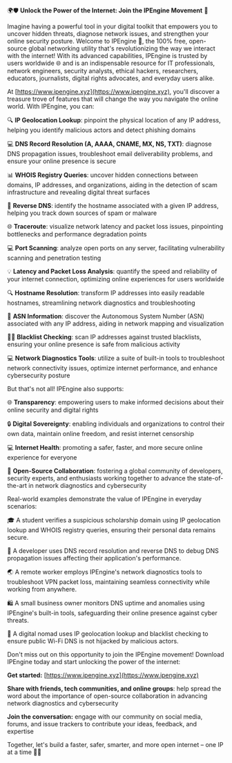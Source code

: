 🌍🛡️ **Unlock the Power of the Internet: Join the IPEngine Movement** 🚀

Imagine having a powerful tool in your digital toolkit that empowers you to uncover hidden threats, diagnose network issues, and strengthen your online security posture. Welcome to IPEngine 📡, the 100% free, open-source global networking utility that's revolutionizing the way we interact with the internet! With its advanced capabilities, IPEngine is trusted by users worldwide 🌐 and is an indispensable resource for IT professionals, network engineers, security analysts, ethical hackers, researchers, educators, journalists, digital rights advocates, and everyday users alike.

At [https://www.ipengine.xyz](https://www.ipengine.xyz), you'll discover a treasure trove of features that will change the way you navigate the online world. With IPEngine, you can:

🔍 **IP Geolocation Lookup**: pinpoint the physical location of any IP address, helping you identify malicious actors and detect phishing domains

💻 **DNS Record Resolution (A, AAAA, CNAME, MX, NS, TXT)**: diagnose DNS propagation issues, troubleshoot email deliverability problems, and ensure your online presence is secure

📊 **WHOIS Registry Queries**: uncover hidden connections between domains, IP addresses, and organizations, aiding in the detection of scam infrastructure and revealing digital threat surfaces

🚀 **Reverse DNS**: identify the hostname associated with a given IP address, helping you track down sources of spam or malware

🌐 **Traceroute**: visualize network latency and packet loss issues, pinpointing bottlenecks and performance degradation points

💻 **Port Scanning**: analyze open ports on any server, facilitating vulnerability scanning and penetration testing

💡 **Latency and Packet Loss Analysis**: quantify the speed and reliability of your internet connection, optimizing online experiences for users worldwide

🔍 **Hostname Resolution**: transform IP addresses into easily readable hostnames, streamlining network diagnostics and troubleshooting

🚀 **ASN Information**: discover the Autonomous System Number (ASN) associated with any IP address, aiding in network mapping and visualization

🕵️‍♂️ **Blacklist Checking**: scan IP addresses against trusted blacklists, ensuring your online presence is safe from malicious activity

💻 **Network Diagnostics Tools**: utilize a suite of built-in tools to troubleshoot network connectivity issues, optimize internet performance, and enhance cybersecurity posture

But that's not all! IPEngine also supports:

🌐 **Transparency**: empowering users to make informed decisions about their online security and digital rights

🔒 **Digital Sovereignty**: enabling individuals and organizations to control their own data, maintain online freedom, and resist internet censorship

💻 **Internet Health**: promoting a safer, faster, and more secure online experience for everyone

💬 **Open-Source Collaboration**: fostering a global community of developers, security experts, and enthusiasts working together to advance the state-of-the-art in network diagnostics and cybersecurity

Real-world examples demonstrate the value of IPEngine in everyday scenarios:

🎓 A student verifies a suspicious scholarship domain using IP geolocation lookup and WHOIS registry queries, ensuring their personal data remains secure.

🤖 A developer uses DNS record resolution and reverse DNS to debug DNS propagation issues affecting their application's performance.

🌏 A remote worker employs IPEngine's network diagnostics tools to troubleshoot VPN packet loss, maintaining seamless connectivity while working from anywhere.

🛍️ A small business owner monitors DNS uptime and anomalies using IPEngine's built-in tools, safeguarding their online presence against cyber threats.

🚀 A digital nomad uses IP geolocation lookup and blacklist checking to ensure public Wi-Fi DNS is not hijacked by malicious actors.

Don't miss out on this opportunity to join the IPEngine movement! Download IPEngine today and start unlocking the power of the internet:

**Get started:** [https://www.ipengine.xyz](https://www.ipengine.xyz)

**Share with friends, tech communities, and online groups**: help spread the word about the importance of open-source collaboration in advancing network diagnostics and cybersecurity

**Join the conversation:** engage with our community on social media, forums, and issue trackers to contribute your ideas, feedback, and expertise

Together, let's build a faster, safer, smarter, and more open internet – one IP at a time 🚀👊